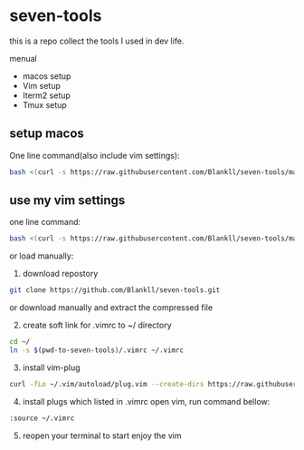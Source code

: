 # seven-tools

this is a repo collect the tools I used in dev life.

menual

- macos setup
- Vim setup
- Iterm2 setup
- Tmux setup

## setup macos

One line command(also include vim settings):

```bash
bash <(curl -s https://raw.githubusercontent.com/Blankll/seven-tools/master/macos-setup.sh)
```



## use my vim settings

one line command:
```bash
bash <(curl -s https://raw.githubusercontent.com/Blankll/seven-tools/master/setup.sh)
```
or load manually:

1. download repostory
```bash
git clone https://github.com/Blankll/seven-tools.git
```
or download manually and extract the compressed file

2. create soft link for  .vimrc to ~/ directory
```bash
cd ~/
ln -s $(pwd-to-seven-tools)/.vimrc ~/.vimrc
```

3. install vim-plug
```bash
curl -fLo ~/.vim/autoload/plug.vim --create-dirs https://raw.githubusercontent.com/junegunn/vim-plug/master/plug.vim
```
4. install plugs which listed in .vimrc
open vim, run command bellow:
```bash
:source ~/.vimrc
```
5. reopen your terminal to start enjoy the vim


